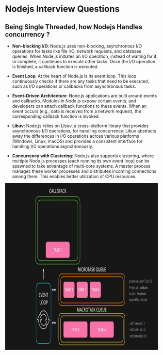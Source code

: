 # Nodejs Interview Questions 

## Being Single Threaded, how Nodejs Handles concurrency ? 

- **Non-blocking I/O**: Node.js uses non-blocking, asynchronous I/O operations for tasks like file I/O, network requests, and database queries. When Node.js initiates an I/O operation, instead of waiting for it to complete, it continues to execute other tasks. Once the I/O operation is finished, a callback function is executed.

- **Event Loop**: At the heart of Node.js is its event loop. This loop continuously checks if there are any tasks that need to be executed, such as I/O operations or callbacks from asynchronous tasks.

- **Event-Driven Architecture**: Node.js applications are built around events and callbacks. Modules in Node.js expose certain events, and developers can attach callback functions to these events. When an event occurs (e.g., data is received from a network request), the corresponding callback function is invoked.

- **Libuv**: Node.js relies on Libuv, a cross-platform library that provides asynchronous I/O operations, for handling concurrency. Libuv abstracts away the differences in I/O operations across various platforms (Windows, Linux, macOS) and provides a consistent interface for handling I/O operations asynchronously.

- **Concurrency with Clustering**: Node.js also supports clustering, where multiple Node.js processes (each running its own event loop) can be spawned to take advantage of multi-core systems. A master process manages these worker processes and distributes incoming connections among them. This enables better utilization of CPU resources.

<div style="text-align:center;">
<img src="eventLoop.png" alt="Event Loop" width="900" height="550" >
</div>

